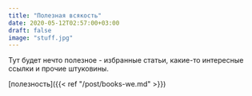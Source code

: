 ```yaml
---
title: "Полезная всякость"
date: 2020-05-12T02:57:00+03:00
draft: false
image: "stuff.jpg"
---
```


Тут будет нечто полезное - избранные статьи, какие-то интересные ссылки и прочие штуковины.

[полезность]({{< ref "/post/books-we.md" >}})